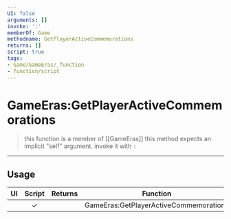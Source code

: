 ```yaml
---
UI: false
arguments: []
invoke: ':'
memberOf: Game
methodname: GetPlayerActiveCommemorations
returns: []
script: true
tags:
- Game/GameEras/_function
- function/script
---
```

# GameEras:GetPlayerActiveCommemorations
> this function is a member of [[GameEras]]
> this method expects an implicit "self" argument. invoke it with `:`
-----
## Usage
|  UI | Script | Returns | Function | Arguments |
|:---:|:------:|-------:|:--------:|:---------|
| |✓||GameEras:GetPlayerActiveCommemorations||
